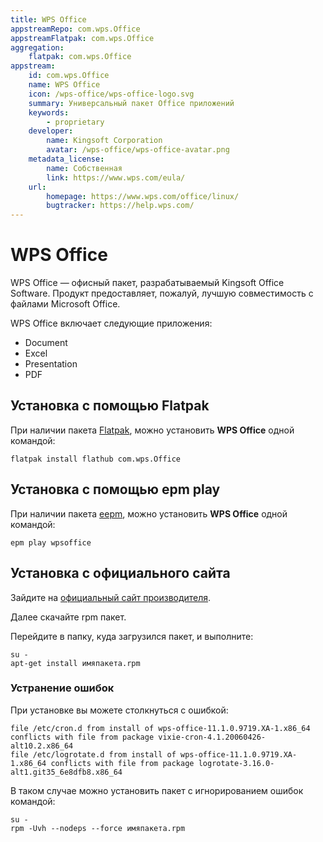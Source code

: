 ```yaml
---
title: WPS Office
appstreamRepo: com.wps.Office
appstreamFlatpak: com.wps.Office
aggregation:
    flatpak: com.wps.Office
appstream:
    id: com.wps.Office
    name: WPS Office
    icon: /wps-office/wps-office-logo.svg
    summary: Универсальный пакет Office приложений
    keywords: 
        - proprietary
    developer: 
        name: Kingsoft Corporation
        avatar: /wps-office/wps-office-avatar.png
    metadata_license: 
        name: Собственная
        link: https://www.wps.com/eula/
    url: 
        homepage: https://www.wps.com/office/linux/
        bugtracker: https://help.wps.com/
---
```


# WPS Office

WPS Office — офисный пакет, разрабатываемый Kingsoft Office Software. Продукт предоставляет, пожалуй, лучшую совместимость с файлами Microsoft Office.

WPS Office включает следующие приложения:
- Document
- Excel
- Presentation
- PDF

## Установка с помощью Flatpak <Badge type="danger" text="Неофициальная сборка" /> <Badge type="warning" text="Устаревшая версия" />

При наличии пакета [Flatpak](/flatpak), можно установить **WPS Office** одной командой:

```shell
flatpak install flathub com.wps.Office
```

<!--@include: ./parts/install/software-flatpak.md-->

## Установка с помощью epm play <Badge type="danger" text="Неофициальная сборка" /> <Badge type="warning" text="Временно сломано" />

При наличии пакета [eepm](/epm), можно установить **WPS Office** одной командой:

```shell
epm play wpsoffice
```

## Установка с официального сайта
Зайдите на [официальный сайт производителя](https://www.wps.com/).

Далее скачайте rpm пакет.

Перейдите в папку, куда загрузился пакет, и выполните:

```shell
su -
apt-get install имяпакета.rpm
```

### Устранение ошибок

При установке вы можете столкнуться с ошибкой:

```
file /etc/cron.d from install of wps-office-11.1.0.9719.XA-1.x86_64 conflicts with file from package vixie-cron-4.1.20060426-alt10.2.x86_64
file /etc/logrotate.d from install of wps-office-11.1.0.9719.XA-1.x86_64 conflicts with file from package logrotate-3.16.0-alt1.git35_6e8dfb8.x86_64
```

В таком случае можно установить пакет с игнорированием ошибок командой:

```shell
su -
rpm -Uvh --nodeps --force имяпакета.rpm
```